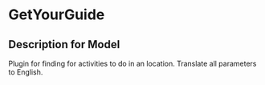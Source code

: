 # GetYourGuide

## Description for Model

Plugin for finding for activities to do in an location. Translate all parameters to English.

